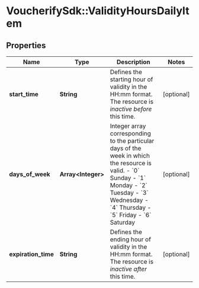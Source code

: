 # VoucherifySdk::ValidityHoursDailyItem

## Properties

| Name | Type | Description | Notes |
| ---- | ---- | ----------- | ----- |
| **start_time** | **String** | Defines the starting hour of validity in the HH:mm format. The resource is *inactive before* this time. | [optional] |
| **days_of_week** | **Array&lt;Integer&gt;** | Integer array corresponding to the particular days of the week in which the resource is valid.  - &#x60;0&#x60; Sunday - &#x60;1&#x60; Monday - &#x60;2&#x60; Tuesday - &#x60;3&#x60;  Wednesday - &#x60;4&#x60; Thursday - &#x60;5&#x60; Friday - &#x60;6&#x60; Saturday | [optional] |
| **expiration_time** | **String** | Defines the ending hour of validity in the HH:mm format. The resource is *inactive after* this time. | [optional] |

